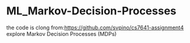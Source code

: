 # ML_Markov-Decision-Processes
the code is clong from:https://github.com/svpino/cs7641-assignment4
explore Markov Decision Processes (MDPs)
